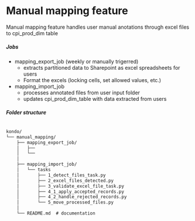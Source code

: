 # Manual mapping feature

Manual mapping feature handles user manual anotations through excel files to cpi_prod_dim table

##### Jobs
- mapping_export_job (weekly or manually trigerred)
  - extracts partitioned data to Sharepoint as excel spreadsheets for users
  - Format the excels (locking cells, set allowed values, etc.)
- mapping_import_job 
  - processes annotated files from user input folder
  - updates cpi_prod_dim_table with data extracted from users

##### Folder structure
```txt

kondo/
└── manual_mapping/
    ├── mapping_export_job/
    │   ├──
    │   └── 
    │
    ├── mapping_import_job/
    │   └── tasks
    │       ├── 1_detect_files_task.py
    │       ├── 2_excel_files_detected.py
    │       ├── 3_validate_excel_file_task.py
    │       ├── 4_1_apply_accepted_records.py
    │       ├── 4_2_handle_rejected_records.py
    │       └── 5_move_processed_files.py
    │
    └── README.md  # documentation
```

